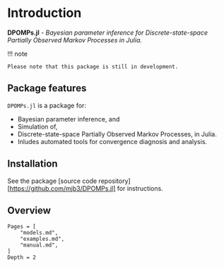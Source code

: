 # Introduction

**DPOMPs.jl** - *Bayesian parameter inference for Discrete-state-space Partially Observed Markov Processes in Julia.*


!!! note

    Please note that this package is still in development.

## Package features

``DPOMPs.jl`` is a package for:

* Bayesian parameter inference, and
* Simulation of,
* Discrete-state-space Partially Observed Markov Processes, in Julia.
* Inludes automated tools for convergence diagnosis and analysis.

## Installation
See the package [source code repository][https://github.com/mjb3/DPOMPs.jl] for instructions.

## Overview

```@contents
Pages = [
    "models.md",
    "examples.md",
    "manual.md",
]
Depth = 2
```
